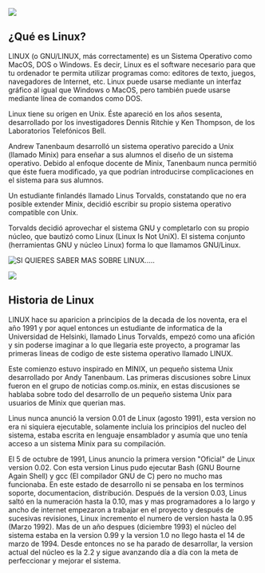 
![](https://images.cooltext.com/5136287.png)                

## ¿Qué es Linux?

LINUX (o GNU/LINUX, más correctamente) es un Sistema Operativo como MacOS, DOS o Windows. Es decir, Linux es el software necesario para que tu ordenador te permita utilizar programas como: editores de texto, juegos, navegadores de Internet, etc. Linux puede usarse mediante un interfaz gráfico al igual que Windows o MacOS, pero también puede usarse mediante línea de comandos como DOS.

Linux tiene su origen en Unix. Éste apareció en los años sesenta, desarrollado por los investigadores Dennis Ritchie y Ken Thompson, de los Laboratorios Telefónicos Bell.

Andrew Tanenbaum desarrolló un sistema operativo parecido a Unix (llamado Minix) para enseñar a sus alumnos el diseño de un sistema operativo. Debido al enfoque docente de Minix, Tanenbaum nunca permitió que éste fuera modificado, ya que podrían introducirse complicaciones en el sistema para sus alumnos.

Un estudiante finlandés llamado Linus Torvalds, constatando que no era posible extender Minix, decidió escribir su propio sistema operativo compatible con Unix.

Torvalds decidió aprovechar el sistema GNU y completarlo con su propio núcleo, que bautizó como Linux (Linux Is Not UniX). El sistema conjunto (herramientas GNU y núcleo Linux) forma lo que llamamos GNU/Linux.

![SI QUIERES SABER MAS SOBRE LINUX.....](https://youtu.be/HJLWhZ7aS_w)

![](https://upload.wikimedia.org/wikipedia/commons/thumb/c/c9/Gnulinux.svg/354px-Gnulinux.svg.png)

## Historia de Linux

LINUX hace su aparicion a principios de la decada de los noventa, era el año 1991 y por aquel entonces un estudiante de informatica de la Universidad de Helsinki, llamado Linus Torvalds, empezó como una afición y sin poderse imaginar a lo que llegaria este proyecto, a programar las primeras lineas de codigo de este sistema operativo llamado LINUX.

Este comienzo estuvo inspirado en MINIX, un pequeño sistema Unix desarrollado por Andy Tanenbaum. Las primeras discusiones sobre Linux fueron en el grupo de noticias comp.os.minix, en estas discusiones se hablaba sobre todo del desarrollo de un pequeño sistema Unix para usuarios de Minix que querian mas.

Linus nunca anunció la version 0.01 de Linux (agosto 1991), esta version no era ni siquiera ejecutable, solamente incluia los principios del nucleo del sistema, estaba escrita en lenguaje ensamblador y asumía que uno tenía acceso a un sistema Minix para su compilación.

El 5 de octubre de 1991, Linus anuncio la primera version "Oficial" de Linux version 0.02. Con esta version Linus pudo ejecutar Bash (GNU Bourne Again Shell) y gcc (El compilador GNU de C) pero no mucho mas funcionaba. En este estado de desarrollo ni se pensaba en los terminos soporte, documentacion, distribución. Después de la version 0.03, Linus saltó en la numeración hasta la 0.10, mas y mas programadores a lo largo y ancho de internet empezaron a trabajar en el proyecto y después de sucesivas revisiones, Linux incremento el numero de version hasta la 0.95 (Marzo 1992). Mas de un año despues (diciembre 1993) el núcleo del sistema estaba en la version 0.99 y la version 1.0 no llego hasta el 14 de marzo de 1994. Desde entonces no se ha parado de desarrollar, la version actual del núcleo es la 2.2 y sigue avanzando día a día con la meta de perfeccionar y mejorar el sistema.
